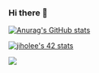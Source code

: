 ### Hi there 👋
<!-- - 🌱 I’m currently learning ... \
![JavaScript](https://img.shields.io/badge/javascript-%23323330.svg?style=for-the-badge&logo=javascript&logoColor=%23F7DF1E)
![NodeJS](https://img.shields.io/badge/node.js-6DA55F?style=for-the-badge&logo=node.js&logoColor=white)
![python](https://img.shields.io/badge/Python-3766AB?style=for-the-badge&logo=Python&logoColor=white)
![C](https://img.shields.io/badge/c-%2300599C.svg?style=for-the-badge&logo=c&logoColor=white)
![C++](https://img.shields.io/badge/c++-%2300599C.svg?style=for-the-badge&logo=c%2B%2B&logoColor=white) -->

[![Anurag's GitHub stats](https://github-readme-stats.vercel.app/api?username=zittoooo&theme=midnight-purple)](https://github.com/anuraghazra/github-readme-stats)

[![jiholee's 42 stats](https://badge42.herokuapp.com/api/stats/jiholee?privacyEmail=true)](https://github.com/jiholee/badge42)

<img align='left' src="http://mazassumnida.wtf/api/v2/generate_badge?boj=wlxh">
<!--
**zittoooo/zittoooo** is a ✨ _special_ ✨ repository because its `README.md` (this file) appears on your GitHub profile.

Here are some ideas to get you started:

- 🔭 I’m currently working on ...
- 🌱 I’m currently learning ...
- 👯 I’m looking to collaborate on ...
- 🤔 I’m looking for help with ...
- 💬 Ask me about ...
- 📫 How to reach me: ...
- 😄 Pronouns: ...
- ⚡ Fun fact: ...
-->
